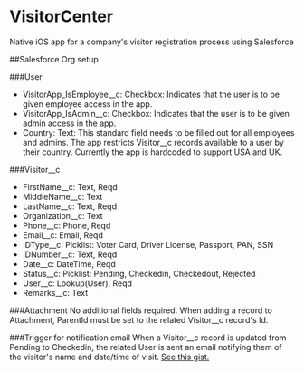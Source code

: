 # VisitorCenter
Native iOS app for a company's visitor registration process using Salesforce

##Salesforce Org setup

###User
- VisitorApp_IsEmployee__c: Checkbox: Indicates that the user is to be given employee access in the app.
- VisitorApp_IsAdmin__c: Checkbox: Indicates that the user is to be given admin access in the app.
- Country: Text: This standard field needs to be filled out for all employees and admins. The app restricts
Visitor__c records available to a user by their country. Currently the app is hardcoded to support USA and UK.

###Visitor__c
- FirstName__c: Text, Reqd
- MiddleName__c: Text
- LastName__c: Text, Reqd
- Organization__c: Text
- Phone__c: Phone, Reqd
- Email__c: Email, Reqd
- IDType__c: Picklist: Voter Card, Driver License, Passport, PAN, SSN
- IDNumber__c: Text, Reqd
- Date__c: DateTime, Reqd
- Status__c: Picklist: Pending, Checkedin, Checkedout, Rejected
- User__c: Lookup(User), Reqd
- Remarks__c: Text

###Attachment
No additional fields required. When adding a record to Attachment, 
ParentId must be set to the related Visitor__c record's Id.

###Trigger for notification email
When a Visitor__c record is updated from Pending to Checkedin, the related User is sent an email notifying
them of the visitor's name and date/time of visit.
[See this gist.](https://gist.github.com/aakashjain/01e82fef1c316dda0bee)


